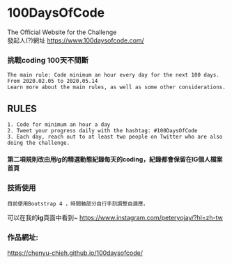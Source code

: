 # 100DaysOfCode
 The Official Website for the Challenge   
 發起人(?)網址 https://www.100daysofcode.com/  
### 挑戰coding 100天不間斷   
    The main rule: Code minimum an hour every day for the next 100 days.  
    From 2020.02.05 to 2020.05.14  
    Learn more about the main rules, as well as some other considerations.    
## RULES  
    1. Code for minimum an hour a day
    2. Tweet your progress daily with the hashtag: #100DaysOfCode
    3. Each day, reach out to at least two people on Twitter who are also doing the challenge.  
  #### 第二項規則改由用*ig*的精選動態紀錄每天的coding，紀錄都會保留在IG個人檔案首頁 
  
### 技術使用  
    目前使用Bootstrap 4 ，時間軸部分自行手刻調整自適應，
    
  可以在我的**ig**頁面中看到~  https://www.instagram.com/peteryojay/?hl=zh-tw  
  

### 作品網址:  
  https://chenyu-chieh.github.io/100daysofcode/
